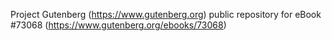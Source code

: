 Project Gutenberg (https://www.gutenberg.org) public repository
for eBook #73068 (https://www.gutenberg.org/ebooks/73068)
